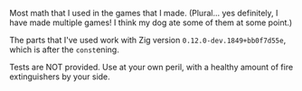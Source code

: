 Most math that I used in the games that I made. (Plural... yes definitely, I have made multiple games! I think my dog ate some of them at some point.)

The parts that I've used work with Zig version `0.12.0-dev.1849+bb0f7d55e`, which is after the `const`ening.

Tests are NOT provided. Use at your own peril, with a healthy amount of fire extinguishers by your side.
